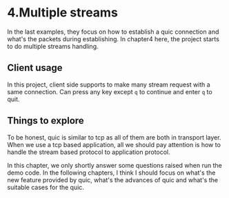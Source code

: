 # 4.Multiple streams
In the last examples, they focus on how to establish a quic connection and what's the packets during establishing. In 
chapter4 here, the project starts to do multiple streams handling.

## Client usage
In this project, client side supports to make many stream request with a same connection. Can press any key except `q`
to continue and enter `q` to quit.

## Things to explore
To be honest, quic is similar to tcp as all of them are both in transport layer. When we use a tcp based application, 
all we should pay attention is how to handle the stream based protocol to application protocol.  

In this chapter, we only shortly answer some questions raised when run the demo code. In the following chapters, I think
I should focus on what's the new feature provided by quic, what's the advances of quic and what's the suitable cases for 
the quic.
